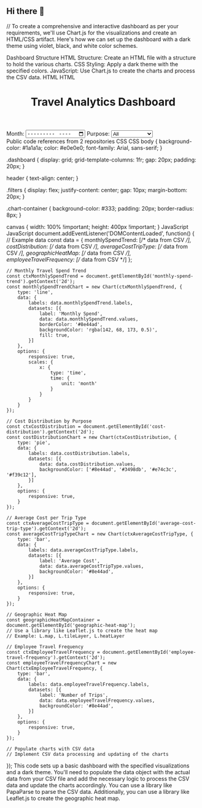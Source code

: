 ## Hi there 👋

<!--
**PreetisDebnath/PreetisDebnath** is a ✨ _special_ ✨ repository because its `README.md` (this file) appears on your GitHub profile.

Here are some ideas to get you started:

- 🔭 I’m currently working on ...
- 🌱 I’m currently learning ...
- 👯 I’m looking to collaborate on ...
- 🤔 I’m looking for help with ...
- 💬 Ask me about ...
- 📫 How to reach me: ...
- 😄 Pronouns: ...
- ⚡ Fun fact: ...
-->
//
To create a comprehensive and interactive dashboard as per your requirements, we'll use Chart.js for the visualizations and create an HTML/CSS artifact. Here's how we can set up the dashboard with a dark theme using violet, black, and white color schemes.

Dashboard Structure
HTML Structure: Create an HTML file with a structure to hold the various charts.
CSS Styling: Apply a dark theme with the specified colors.
JavaScript: Use Chart.js to create the charts and process the CSV data.
HTML
HTML
<!DOCTYPE html>
<html lang="en">
<head>
    <meta charset="UTF-8">
    <meta name="viewport" content="width=device-width, initial-scale=1.0">
    <title>Travel Analytics Dashboard</title>
    <link rel="stylesheet" href="styles.css">
    <script src="https://cdn.jsdelivr.net/npm/chart.js"></script>
</head>
<body>
    <div class="dashboard">
        <header>
            <h1>Travel Analytics Dashboard</h1>
        </header>
        <div class="filters">
            <label for="month-filter">Month:</label>
            <input type="month" id="month-filter">
            <label for="purpose-filter">Purpose:</label>
            <select id="purpose-filter">
                <option value="all">All</option>
                <option value="Conference">Conference</option>
                <option value="Client Meeting">Client Meeting</option>
                <option value="Training">Training</option>
                <option value="Project Visit">Project Visit</option>
            </select>
        </div>
        <div class="charts">
            <div class="chart-container">
                <canvas id="monthly-spend-trend"></canvas>
            </div>
            <div class="chart-container">
                <canvas id="cost-distribution"></canvas>
            </div>
            <div class="chart-container">
                <canvas id="average-cost-trip-type"></canvas>
            </div>
            <div class="chart-container">
                <div id="geographic-heat-map"></div>
            </div>
            <div class="chart-container">
                <canvas id="employee-travel-frequency"></canvas>
            </div>
        </div>
    </div>
    <script src="script.js"></script>
</body>
</html>
Public code references from 2 repositories
CSS
CSS
body {
    background-color: #1a1a1a;
    color: #e0e0e0;
    font-family: Arial, sans-serif;
}

.dashboard {
    display: grid;
    grid-template-columns: 1fr;
    gap: 20px;
    padding: 20px;
}

header {
    text-align: center;
}

.filters {
    display: flex;
    justify-content: center;
    gap: 10px;
    margin-bottom: 20px;
}

.chart-container {
    background-color: #333;
    padding: 20px;
    border-radius: 8px;
}

canvas {
    width: 100% !important;
    height: 400px !important;
}
JavaScript
JavaScript
document.addEventListener('DOMContentLoaded', function() {
    // Example data
    const data = {
        monthlySpendTrend: [/* data from CSV */],
        costDistribution: [/* data from CSV */],
        averageCostTripType: [/* data from CSV */],
        geographicHeatMap: [/* data from CSV */],
        employeeTravelFrequency: [/* data from CSV */]
    };

    // Monthly Travel Spend Trend
    const ctxMonthlySpendTrend = document.getElementById('monthly-spend-trend').getContext('2d');
    const monthlySpendTrendChart = new Chart(ctxMonthlySpendTrend, {
        type: 'line',
        data: {
            labels: data.monthlySpendTrend.labels,
            datasets: [{
                label: 'Monthly Spend',
                data: data.monthlySpendTrend.values,
                borderColor: '#8e44ad',
                backgroundColor: 'rgba(142, 68, 173, 0.5)',
                fill: true,
            }]
        },
        options: {
            responsive: true,
            scales: {
                x: {
                    type: 'time',
                    time: {
                        unit: 'month'
                    }
                }
            }
        }
    });

    // Cost Distribution by Purpose
    const ctxCostDistribution = document.getElementById('cost-distribution').getContext('2d');
    const costDistributionChart = new Chart(ctxCostDistribution, {
        type: 'pie',
        data: {
            labels: data.costDistribution.labels,
            datasets: [{
                data: data.costDistribution.values,
                backgroundColor: ['#8e44ad', '#3498db', '#e74c3c', '#f39c12'],
            }]
        },
        options: {
            responsive: true,
        }
    });

    // Average Cost per Trip Type
    const ctxAverageCostTripType = document.getElementById('average-cost-trip-type').getContext('2d');
    const averageCostTripTypeChart = new Chart(ctxAverageCostTripType, {
        type: 'bar',
        data: {
            labels: data.averageCostTripType.labels,
            datasets: [{
                label: 'Average Cost',
                data: data.averageCostTripType.values,
                backgroundColor: '#8e44ad',
            }]
        },
        options: {
            responsive: true,
        }
    });

    // Geographic Heat Map
    const geographicHeatMapContainer = document.getElementById('geographic-heat-map');
    // Use a library like Leaflet.js to create the heat map
    // Example: L.map, L.tileLayer, L.heatLayer

    // Employee Travel Frequency
    const ctxEmployeeTravelFrequency = document.getElementById('employee-travel-frequency').getContext('2d');
    const employeeTravelFrequencyChart = new Chart(ctxEmployeeTravelFrequency, {
        type: 'bar',
        data: {
            labels: data.employeeTravelFrequency.labels,
            datasets: [{
                label: 'Number of Trips',
                data: data.employeeTravelFrequency.values,
                backgroundColor: '#8e44ad',
            }]
        },
        options: {
            responsive: true,
        }
    });

    // Populate charts with CSV data
    // Implement CSV data processing and updating of the charts
});
This code sets up a basic dashboard with the specified visualizations and a dark theme. You'll need to populate the data object with the actual data from your CSV file and add the necessary logic to process the CSV data and update the charts accordingly. You can use a library like PapaParse to parse the CSV data. Additionally, you can use a library like Leaflet.js to create the geographic heat map.
